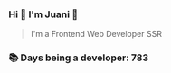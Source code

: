 ### Hi 👋 I&#39;m Juani 🦁

> I&#39;m a Frontend Web Developer SSR

### 📚 Days being a developer: 783
